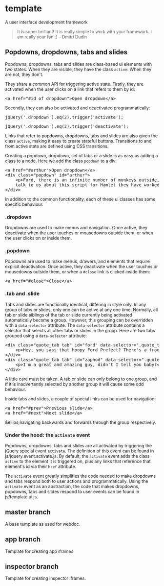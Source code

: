 <h1>template</h1>

<p>A user interface development framework</p>

<blockquote>It is super brilliant! It is really simple to work with your framework. I am really your fan ;) – Dmitri Dudin</blockquote>

<h2>Popdowns, dropdowns, tabs and slides</h2>

<p>Popdowns, dropdowns, tabs and slides are class-based ui elements with two states. When they are visible, they have the class <code>active</code>. When they are not, they don't.</p>

<p>They share a common API for triggering active state. Firstly, they are activated when the user clicks on a link that refers to them by id:</p>

<pre class="html">&lt;a href=&quot;#id_of_dropdown&quot;&gt;Open dropdown&lt;/a&gt;</pre>

<p>Secondly, they can also be activated and deactivated programmatically:</p>

<pre class="js">jQuery('.dropdown').eq(2).trigger('activate');</pre>
<pre class="js">jQuery('.dropdown').eq(2).trigger('deactivate');</pre>

<p>Links that refer to popdowns, dropdowns, tabs and slides are also given the class <code>active</code>, making it easy to create stateful buttons. Transitions to and from active state are defined using CSS transitions.</p>

<p>Creating a popdown, dropdown, set of tabs or a slide is as easy as adding a class to a node. Here we add the class <code>popdown</code> to a div:</p>

<pre class="html">&lt;a href=&quot;#arthur&quot;&gt;Open dropdown&lt;/a&gt;
&lt;div class=&quot;popdown&quot; id=&quot;arthur&quot;&gt;
	&lt;p&gt;Ford, there is an infinite number of monkeys outside, who want to
	talk to us about this script for Hamlet they have worked out.&lt;/p&gt;
&lt;/div&gt;</pre>

<p>In addition to the common functionality, each of these ui classes has some specific behaviour.</p>

<h3>.dropdown</h3>

<p>Dropdowns are used to make menus and navigation. Once active, they deactivate when the user touches or mousedowns outside them, or when the user clicks on or inside them.</p>

<h3>.popdown</h3>

<p>Popdowns are used to make menus, drawers, and elements that require explicit deactivation. Once active, they deactivate when the user touches or mousedowns outside them, or when a <code>#close</code> link is clicked inside them:</p>

<pre class="html">&lt;a href=&quot;#close&quot;&gt;Close&lt;/a&gt;</pre>

<h3>.tab and .slide</h3>

<p>Tabs and slides are functionally identical, differing in style only. In any group of tabs or slides, only one can be active at any one time. Normally, all tab or slide siblings of the tab or slide currently being activated automatically become a group. However, this grouping can be overridden with a <code>data-selector</code> attribute. The <code>data-selector</code> attribute contains a selector that selects all other tabs or slides in the group. Here are two tabs grouped using a <code>data-selector</code> attribute:</p>

<pre class="html">&lt;div class=&quot;quote_tab tab&quot; id=&quot;ford&quot; data-selector=&quot;.quote_tab&quot;&gt;
	&lt;p&gt;Hey, you sass that hoopy Ford Prefect? There's a frood who really knows where his towel is.&lt;/p&gt;
&lt;/div&gt;
&lt;div class=&quot;quote_tab tab&quot; id=&quot;zaphod&quot; data-selector=&quot;.quote_tab&quot;&gt;
	&lt;p&gt;I'm a great and amazing guy, didn't I tell you baby?&lt;/p&gt;
&lt;/div&gt;</pre>

<p>A little care must be taken. A tab or slide can only belong to one group, and if it is inadvertently selected by another group it will cause some odd behaviour.</p>

<p>Inside tabs and slides, a couple of special links can be used for navigation:</p>

<pre>&lt;a href=&quot;#prev&quot;&gt;Previous slide&lt;/a&gt;
&lt;a href=&quot;#next&quot;&gt;Next slide&lt;/a&gt;</pre>

<p>&ellips;navigating backwards and forwards through the group respectively.</p>

<h3>Under the hood: the <code>activate</code> event</h3>

<p>Popdowns, dropdowns, tabs and slides are all activated by triggering the jQuery special event <code>activate</code>. The definition of this event can be found in js/jquery.event.activate.js. By default, the <code>activate</code> event adds the class <code>active</code> to the element it is triggered on, plus any links that reference that element's id via their <code>href</code> attribute.</p>

<p>The <code>activate</code> event greatly simplifies the code needed to make dropdowns and tabs respond both to user actions and programmatically. Using the <code>activate</code> event as an abstraction, the code that makes dropdowns, popdowns, tabs and slides respond to user events can be found in js/template.ui.js.</p>

<h2>master branch</h2>

<p>A base template as used for webdoc.</p>

<h2>app branch</h2>

<p>Template for creating app iframes.</p>

<h2>inspector branch</h2>

<p>Template for creating inspector iframes.</p>